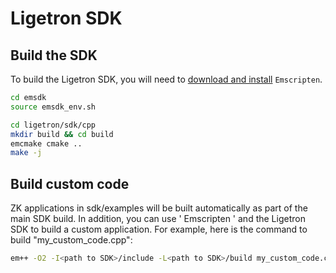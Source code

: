 # Ligetron SDK

## Build the SDK

To build the Ligetron SDK, you will need to [download and install](https://emscripten.org/docs/getting_started/downloads.html) `Emscripten`.

```bash
cd emsdk
source emsdk_env.sh
```

```bash
cd ligetron/sdk/cpp
mkdir build && cd build
emcmake cmake ..
make -j
```

## Build custom code

ZK applications in sdk/examples will be built automatically as part of the main SDK build. 
In addition, you can use ' Emscripten ' and the Ligetron SDK to build a custom application. For example, here is the command to build "my_custom_code.cpp":

```bash
em++ -O2 -I<path to SDK>/include -L<path to SDK>/build my_custom_code.cpp -o my_custom_code.wasm -lligetron
```
